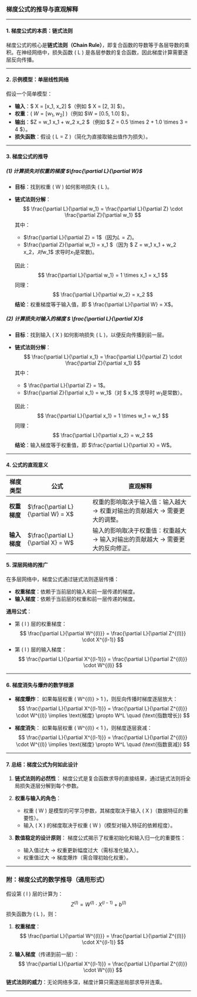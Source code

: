 ### **梯度公式的推导与直观解释**

---

#### **1. 梯度公式的本质：链式法则**

梯度公式的核心是**链式法则（Chain Rule）**，即复合函数的导数等于各层导数的乘积。在神经网络中，损失函数 \( L \) 是各层参数的复合函数，因此梯度计算需要逐层反向传播。

---

#### **2. 示例模型：单层线性网络**

假设一个简单模型：

- **输入**：$ X = [x_1, x_2] $（例如 $ X = [2, 3] $）。
- **权重**：\( $W = [w_1, w_2]$ \)（例如 $W = [0.5, 1.0] $）。
- **输出**：$Z = w_1 x_1 + w_2 x_2 $（例如 $ Z = 0.5 \times 2 + 1.0 \times 3 = 4 $）。
- **损失函数**：假设 \( L = Z \)（简化为直接取输出值作为损失）。

---

#### **3. 梯度公式的推导**

##### **(1) 计算损失对权重的梯度 $\frac{\partial L}{\partial W}$**

- **目标**：找到权重 \( W \) 如何影响损失 \( L \)。

- **链式法则分解**：
  $$
  \frac{\partial L}{\partial w_1} = \frac{\partial L}{\partial Z} \cdot \frac{\partial Z}{\partial w_1}
  $$
  其中：

  - $\frac{\partial L}{\partial Z} = 1$（因为$L = Z$)。
  - $\frac{\partial Z}{\partial w_1} = x_1 $（因为 $ Z = w_1 x_1 + w_2 x_2$，对$w_1$ 求导时$x_1$是常数)。

  因此：
  $$
  \frac{\partial L}{\partial w_1} = 1 \times x_1 = x_1
  $$
  同理：
  $$
  \frac{\partial L}{\partial w_2} = x_2
  $$
  **结论**：权重梯度等于输入值，即 $ \frac{\partial L}{\partial W} = X$。

##### (2) 计算损失对输入的梯度 $ \frac{\partial L}{\partial X}$

- **目标**：找到输入 \( X \) 如何影响损失 \( L \)，以便反向传播到前一层。

- **链式法则分解**：
  $$
  \frac{\partial L}{\partial x_1} = \frac{\partial L}{\partial Z} \cdot \frac{\partial Z}{\partial x_1}
  $$
  其中：

  - $ \frac{\partial L}{\partial Z} = 1$。
  - $\frac{\partial Z}{\partial x_1} = w_1$（对 $ x_1$ 求导时 $w_1$是常数）。

  因此：
  $$
  \frac{\partial L}{\partial x_1} = 1 \times w_1 = w_1
  $$
  同理：
  $$
  \frac{\partial L}{\partial x_2} = w_2
  $$
  **结论**：输入梯度等于权重值，即 $\frac{\partial L}{\partial X} = W$。

---

#### **4. 公式的直观意义**

| **梯度类型** | **公式**                            | **直观解释**                                                 |
| ------------ | ----------------------------------- | ------------------------------------------------------------ |
| **权重梯度** | $\frac{\partial L}{\partial W} = X$ | 权重的影响取决于输入值：输入越大 → 权重对输出的贡献越大 → 需要更大的调整。 |
| **输入梯度** | $\frac{\partial L}{\partial X} = W$ | 输入的影响取决于权重值：权重越大 → 输入对输出的贡献越大 → 需要更大的反向修正。 |

#### **5. 深层网络的推广**

在多层网络中，梯度公式通过链式法则逐层传播：
- **权重梯度**：依赖于当前层的输入和前一层传递的梯度。
- **输入梯度**：依赖于当前层的权重和前一层传递的梯度。

**通用公式**：
- 第 \( l \) 层的权重梯度：
  $$
  \frac{\partial L}{\partial W^{(l)}} = \frac{\partial L}{\partial Z^{(l)}} \cdot X^{(l-1)}
  $$
- 第 \( l \) 层的输入梯度：
  $$
  \frac{\partial L}{\partial X^{(l-1)}} = \frac{\partial L}{\partial Z^{(l)}} \cdot W^{(l)}
  $$

---

#### **6. 梯度消失与爆炸的数学根源**

- **梯度爆炸**：
  如果每层权重 \( W^{(l)} > 1 \)，则反向传播时梯度逐层放大：
  $$
  \frac{\partial L}{\partial X^{(l-1)}} = \frac{\partial L}{\partial Z^{(l)}} \cdot W^{(l)} \implies \text{梯度} \propto W^L \quad (\text{指数增长})
  $$

- **梯度消失**：
  如果每层权重 \( W^{(l)} < 1 \)，则梯度逐层衰减：
  $$
  \frac{\partial L}{\partial X^{(l-1)}} = \frac{\partial L}{\partial Z^{(l)}} \cdot W^{(l)} \implies \text{梯度} \propto W^L \quad (\text{指数衰减})
  $$

---

#### **7. 总结：梯度公式为何如此设计**

1. **链式法则的必然性**：
   梯度公式是复合函数求导的直接结果，通过链式法则将全局损失逐层分解到每个参数。

2. **权重与输入的角色**：
   - 权重 \( W \) 是模型的可学习参数，其梯度取决于输入 \( X \)（数据特征的重要性）。
   - 输入 \( X \) 的梯度取决于权重 \( W \)（模型对输入特征的依赖程度）。

3. **数值稳定的设计原则**：
   梯度公式揭示了权重初始化和输入归一化的重要性：
   - 输入值过大 → 权重更新幅度过大（需标准化输入）。
   - 权重值过大 → 梯度爆炸（需合理初始化权重）。

---

### **附：梯度公式的数学推导（通用形式）**

假设第 \( l \) 层的计算为：
$$
Z^{(l)} = W^{(l)} \cdot X^{(l-1)} + b^{(l)}
$$
损失函数为 \( L \)，则：

1. **权重梯度**：
   $$
   \frac{\partial L}{\partial W^{(l)}} = \frac{\partial L}{\partial Z^{(l)}} \cdot X^{(l-1)}
   $$

2. **输入梯度**（传递到前一层）：
   $$
   \frac{\partial L}{\partial X^{(l-1)}} = \frac{\partial L}{\partial Z^{(l)}} \cdot W^{(l)}
   $$

**链式法则的威力**：无论网络多深，梯度计算只需逐层局部求导并连乘。

---

